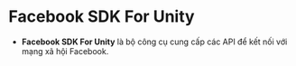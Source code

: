 # Facebook SDK For Unity
- **Facebook SDK For Unity** là bộ công cụ cung cấp các API để kết nối với mạng xã hội Facebook.